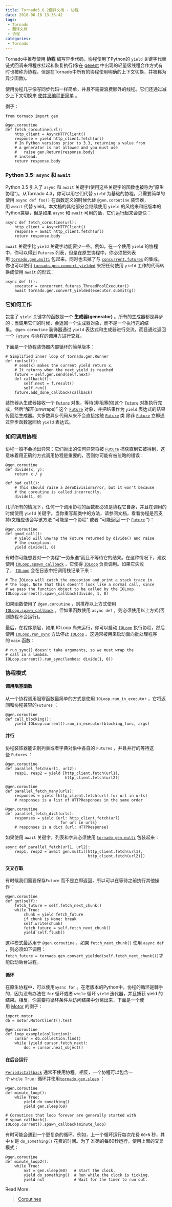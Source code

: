 ```yaml
---
title: Tornado5.0.2翻译文档 - 协程
date: 2018-06-18 13:36:42
tags:
 - Tornado
 - 翻译文档
 - 协程
categories:
 - Tornado
---
```


Tornado中推荐使用 **协程** 编写异步代码，协程使用了Python的 `yield` 关键字代替链式回调来将程序挂起和恢复执行(像在 [gevent](http://www.gevent.org/) 中出现的轻量级线程合作方式有时也被称为协程，但是在Tornado中所有的协程使用明确的上下文切换，并被称为异步函数)。

使用协程几乎像写同步代码一样简单，并且不需要浪费额外的线程。它们还通过减少上下文切换来 [使并发编程更简单](https://glyph.twistedmatrix.com/2014/02/unyielding.html) 。

例子：

```
from tornado import gen

@gen.coroutine
def fetch_coroutine(url):
    http_client = AsyncHTTPClient()
    response = yield http_client.fetch(url)
    # In Python versions prior to 3.3, returning a value from
    # a generator is not allowed and you must use
    #   raise gen.Return(response.body)
    # instead.
    return response.body
```

### Python 3.5: `async` 和 `await`

Python 3.5 引入了 `async` 和 `await` 关键字(使用这些关键字的函数也被称为”原生协程”)。从Tornado 4.3，你可以用它们代替 `yield` 为基础的协程。只需要简单的使用 `async def foo()` 在函数定义的时候代替 `@gen.coroutine` 装饰器，用 `await` 代替 yield。本文档的其他部分会继续使用 `yield` 的风格来和旧版本的Python兼容，但是如果 `async` 和 `await` 可用的话，它们运行起来会更快：

```
async def fetch_coroutine(url):
    http_client = AsyncHTTPClient()
    response = await http_client.fetch(url)
    return response.body
```

`await` 关键字比 `yield` 关键字功能要少一些。例如，在一个使用 `yield` 的协程中，你可以得到 `Futures` 列表，但是在原生协程中，你必须把列表用 [`tornado.gen.multi`](http://tornado-zh.readthedocs.io/zh/latest/gen.html#tornado.gen.multi) 包起来。同时也去掉了与 [`concurrent.futures`](https://docs.python.org/3.6/library/concurrent.futures.html#module-concurrent.futures) 的集成。你也可以使用 [`tornado.gen.convert_yielded`](http://tornado-zh.readthedocs.io/zh/latest/gen.html#tornado.gen.convert_yielded) 来把任何使用 `yield` 工作的代码转换成使用 `await` 的形式：

```
async def f():
    executor = concurrent.futures.ThreadPoolExecutor()
    await tornado.gen.convert_yielded(executor.submit(g))
```

### 它如何工作

包含了 `yield` 关键字的函数是一个 **生成器(generator)** 。所有的生成器都是异步的；当调用它们的时候，会返回一个生成器对象，而不是一个执行完的结果。 `@gen.coroutine` 装饰器通过 `yield` 表达式和生成器进行交流，而且通过返回一个 [`Future`](http://tornado-zh.readthedocs.io/zh/latest/concurrent.html#tornado.concurrent.Future) 与协程的调用方进行交互。

下面是一个协程装饰器内部循环的简单版本：

```
# Simplified inner loop of tornado.gen.Runner
def run(self):
    # send(x) makes the current yield return x.
    # It returns when the next yield is reached
    future = self.gen.send(self.next)
    def callback(f):
        self.next = f.result()
        self.run()
    future.add_done_callback(callback)
```

装饰器从生成器接收一个 [`Future`](http://tornado-zh.readthedocs.io/zh/latest/concurrent.html#tornado.concurrent.Future) 对象，等待(非阻塞的)这个 [`Future`](http://tornado-zh.readthedocs.io/zh/latest/concurrent.html#tornado.concurrent.Future) 对象执行完成，然后“解开(unwraps)” 这个 [`Future`](http://tornado-zh.readthedocs.io/zh/latest/concurrent.html#tornado.concurrent.Future) 对象，并把结果作为 `yield` 表达式的结果传回给生成器。大多数异步代码从来不会直接接触 [`Future`](http://tornado-zh.readthedocs.io/zh/latest/concurrent.html#tornado.concurrent.Future) 类 除非 [`Future`](http://tornado-zh.readthedocs.io/zh/latest/concurrent.html#tornado.concurrent.Future) 立即通过异步函数返回给 `yield` 表达式。

### 如何调用协程

协程一般不会抛出异常：它们抛出的任何异常将被 [`Future`](http://tornado-zh.readthedocs.io/zh/latest/concurrent.html#tornado.concurrent.Future) 捕获直到它被得到，这意味着用正确的方式调用协程是重要的，否则你可能有被忽略的错误：

```
@gen.coroutine
def divide(x, y):
    return x / y

def bad_call():
    # This should raise a ZeroDivisionError, but it won't because
    # the coroutine is called incorrectly.
    divide(1, 0)
```

几乎所有的情况下，任何一个调用协程的函数都必须是协程它自身，并且在调用的时候使用 `yield` 关键字。当你重写超类中的方法，请参阅文档，看看协程是否支持(文档应该会写该方法 “可能是一个协程” 或者 “可能返回 一个 [`Future`](http://tornado-zh.readthedocs.io/zh/latest/concurrent.html#tornado.concurrent.Future) ”)：

```
@gen.coroutine
def good_call():
    # yield will unwrap the Future returned by divide() and raise
    # the exception.
    yield divide(1, 0)
```

有时你可能想要对一个协程”一劳永逸”而且不等待它的结果。在这种情况下，建议使用 [`IOLoop.spawn_callback`](http://tornado-zh.readthedocs.io/zh/latest/ioloop.html#tornado.ioloop.IOLoop.spawn_callback) ，它使得 [`IOLoop`](http://tornado-zh.readthedocs.io/zh/latest/ioloop.html#tornado.ioloop.IOLoop) 负责调用。如果它失败了， [`IOLoop`](http://tornado-zh.readthedocs.io/zh/latest/ioloop.html#tornado.ioloop.IOLoop) 会在日志中把调用栈记录下来：

```
# The IOLoop will catch the exception and print a stack trace in
# the logs. Note that this doesn't look like a normal call, since
# we pass the function object to be called by the IOLoop.
IOLoop.current().spawn_callback(divide, 1, 0)
```

如果函数使用了 `@gen.coroutine` ，则推荐以上方式使用 [`IOLoop.spawn_callback`](http://www.tornadoweb.org/en/stable/ioloop.html#tornado.ioloop.IOLoop.spawn_callback) ，但如果函数使用 `async def` ，则必须使用以上方式(否则协程不会运行)。

最后，在程序顶层，如果 IOLoop 尚未运行，你可以启动 [`IOLoop`](http://tornado-zh.readthedocs.io/zh/latest/ioloop.html#tornado.ioloop.IOLoop) 执行协程，然后使用 [`IOLoop.run_sync`](http://tornado-zh.readthedocs.io/zh/latest/ioloop.html#tornado.ioloop.IOLoop.run_sync) 方法停止 [`IOLoop`](http://tornado-zh.readthedocs.io/zh/latest/ioloop.html#tornado.ioloop.IOLoop) 。这通常被用来启动面向批处理程序的 `main` 函数：

```
# run_sync() doesn't take arguments, so we must wrap the
# call in a lambda.
IOLoop.current().run_sync(lambda: divide(1, 0))
```

### 协程模式

#### 调用阻塞函数

从一个协程调用阻塞函数最简单的方式是使用 `IOLoop.run_in_executor` ，它将返回和协程兼容的`Futures` ：

```
@gen.coroutine
def call_blocking():
    yield IOLoop.current().run_in_executor(blocking_func, args)
```

#### 并行

协程装饰器能识别列表或者字典对象中各自的 `Futures` ，并且并行的等待这些 `Futures` ：

```
@gen.coroutine
def parallel_fetch(url1, url2):
    resp1, resp2 = yield [http_client.fetch(url1),
                          http_client.fetch(url2)]

@gen.coroutine
def parallel_fetch_many(urls):
    responses = yield [http_client.fetch(url) for url in urls]
    # responses is a list of HTTPResponses in the same order

@gen.coroutine
def parallel_fetch_dict(urls):
    responses = yield {url: http_client.fetch(url)
                        for url in urls}
    # responses is a dict {url: HTTPResponse}
```

如果使用 `await` 关键字，列表和字典必须使用 [`tornado.gen.multi`](http://www.tornadoweb.org/en/stable/gen.html#tornado.gen.multi) 包装起来：

```
async def parallel_fetch(url1, url2):
    resp1, resp2 = await gen.multi([http_client.fetch(url1),
                                    http_client.fetch(url2)])
```

#### 交叉存取

有时候我们需要保存`Future` 而不是立即返回，所以可以在等待之前执行其他操作：

```
@gen.coroutine
def get(self):
    fetch_future = self.fetch_next_chunk()
    while True:
        chunk = yield fetch_future
        if chunk is None: break
        self.write(chunk)
        fetch_future = self.fetch_next_chunk()
        yield self.flush()
```

这种模式最适用于 `@gen.coroutine` ，如果 `fetch_next_chunk()` 使用 `async def` ，则必须如下调用： `fetch_future = tornado.gen.convert_yielded(self.fetch_next_chunk())`才能启动后台进程。

#### 循环

在原生协程中，可以使用`aysnc for` 。在老版本的Python中，协程的循环是棘手的，因为没有办法在 `for` 循环或者 `while` 循环 `yield` 迭代器，并且捕获 yield 的结果。相反，你需要将循环条件从访问结果中分离出来，下面是一个使用 [Motor](http://motor.readthedocs.org/en/stable/) 的例子：

```
import motor
db = motor.MotorClient().test

@gen.coroutine
def loop_example(collection):
    cursor = db.collection.find()
    while (yield cursor.fetch_next):
        doc = cursor.next_object()
```

#### 在后台运行

[`PeriodicCallback`](http://tornado-zh.readthedocs.io/zh/latest/ioloop.html#tornado.ioloop.PeriodicCallback) 通常不使用协程。相反，一个协程可以包含一个 `while True:` 循环并使用[`tornado.gen.sleep`](http://tornado-zh.readthedocs.io/zh/latest/gen.html#tornado.gen.sleep) ：

```
@gen.coroutine
def minute_loop():
    while True:
        yield do_something()
        yield gen.sleep(60)

# Coroutines that loop forever are generally started with
# spawn_callback().
IOLoop.current().spawn_callback(minute_loop)
```

有时可能会遇到一个更复杂的循环。例如，上一个循环运行每次花费 `60+N` 秒，其中 `N` 是 `do_something()` 花费的时间。为了 准确的每60秒运行，使用上面的交叉模式：

```
@gen.coroutine
def minute_loop2():
    while True:
        nxt = gen.sleep(60)   # Start the clock.
        yield do_something()  # Run while the clock is ticking.
        yield nxt             # Wait for the timer to run out.
```



Read More:

> [Coroutines](http://www.tornadoweb.org/en/stable/guide/coroutines.html) 


